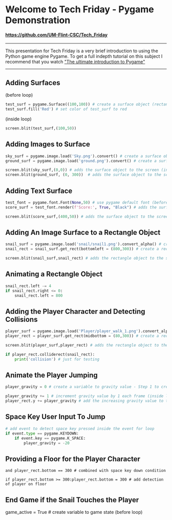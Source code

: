 # Welcome to Tech Friday - Pygame Demonstration
#### https://github.com/UM-Flint-CSC/Tech_Friday
***
This presentation for Tech Friday is a very brief introduction to using the Python game engine Pygame. 
To get a full indepth tutorial on this subject I recommend that you watch ["The ultimate introduction to Pygame"](https://youtu.be/AY9MnQ4x3zk?si=eHUOPduFXs4LrxJO)
***
## Adding Surfaces
(before loop)

```python
test_surf = pygame.Surface((100,100)) # create a surface object (rectangle)
test_surf.fill('Red') # set color of test_surf to red
```

(inside loop)

```python
screen.blit(test_surf,(100,50))
```

## Adding Images to Surface

```python
sky_surf = pygame.image.load('Sky.png').convert() # create a surface object (before loop)
ground_surf = pygame.image.load('ground.png').convert() # create a surface object (before loop)
```
```python
screen.blit(sky_surf,(0,0)) # adds the surface object to the screen (inside loop)
screen.blit(ground_surf, (0, 300))  # adds the surface object to the screen (inside loop)
```

## Adding Text Surface

```python
test_font = pygame.font.Font(None,50) # use pygame default font (before loop)
score_surf = test_font.render(f'Score:', True, "Black") # adds the surface object to the screen (before loop)
```
```python
screen.blit(score_surf,(400,50)) # adds the surface object to the screen (inside loop)
```

## Adding An Image Surface to a Rectangle Object

```python
snail_surf = pygame.image.load('snail/snail1.png').convert_alpha() # create a surface object (before loop)
snail_rect = snail_surf.get_rect(bottomleft = (800,300)) # create a rectangle object (before loop)
```
```python
screen.blit(snail_surf,snail_rect) # adds the rectangle object to the screen (inside loop)
```

## Animating a Rectangle Object

```python
snail_rect.left -= 4
if snail_rect.right <= 0: 
    snail_rect.left = 800
```

## Adding the Player Character and Detecting Collisions

```python
player_surf = pygame.image.load('Player/player_walk_1.png').convert_alpha() # (before loop)
player_rect = player_surf.get_rect(midbottom = (80,300)) # create a rectangle object (before loop)
```

```python
screen.blit(player_surf,player_rect) # adds the rectangle object to the screen (inside loop)
```
```python
if player_rect.colliderect(snail_rect):
    print('collision') # just for testing
```

## Animate the Player Jumping

```python
player_gravity = 0 # create a variable to gravity value - Step 1 to create a gravity effect (before loop)
```

```python
player_gravity += 1 # increment gravity value by 1 each frame (inside loop)
player_rect.y += player_gravity # add the increasing gravity value to the play recangle y (vertical) position (inside loop)
```

## Space Key User Input To Jump

```python
# add event to detect space key pressed inside the event for loop
if event.type == pygame.KEYDOWN:
    if event.key == pygame.K_SPACE:
        player_gravity = -20
```

## Providing a Floor for the Player Character

`and player_rect.bottom == 300 # combined with space key down condition`

`if player_rect.bottom >= 300:player_rect.bottom = 300 # add detection of player on floor`

## End Game if the Snail Touches the Player

game_active = True # create variable to game state (before loop)


